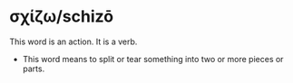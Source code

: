 # σχίζω/schizō
This word is an action. It is a verb.
* This word means to split or tear something into two or more pieces or parts.
